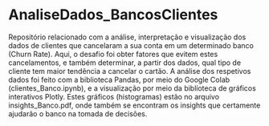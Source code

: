 # AnaliseDados_BancosClientes
Repositório relacionado com a análise, interpretação e visualização dos dados de clientes que cancelaram a sua conta em um determinado banco (Churn Rate). Aqui, o desafio foi obter fatores que evitem estes cancelamentos, e também determinar, a partir dos dados, qual tipo de cliente tem maior tendência a cancelar o cartão. A análise dos respetivos dados foi feito com a biblioteca Pandas, por meio do Google Colab (clientes_Banco.ipynb), e a visualização por meio da biblíoteca de gráficos interativos Plotly. Estes gráficos (histogramas) estão no arquivo insights_Banco.pdf, onde também se encontram os insights que certamente ajudarão o banco na tomada de decisões.

